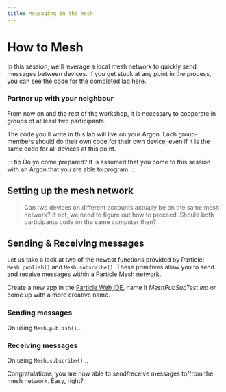 ```yaml
---
title: Messaging in the mesh
---
```


# How to Mesh

<SessionHeader
:goal="'Publish and receive messages to/from the mesh.'"
:time="20"
:tools="[
  'Argon',
  'Grove starter kits for Particle mesh',
  'A partner, also with an Argon + Grove kit'
  ]"
/>

In this session, we'll leverage a local mesh network to quickly send messages between devices. If you get stuck at any point in the process, you can see the code for the completed lab [here](http://about:blank).

### Partner up with your neighbour
From now on and the rest of the workshop, it is necessary to cooperate in groups of at least two participants.

The code you'll write in this lab will live on your Argon. Each group-members should do their own code for their own device, even if it is the same code for all devices at this point.

::: tip Do yo come prepared?
It is assumed that you come to this session with an Argon that you are able to program.
:::

## Setting up the mesh network

> Can two devices on different accounts actually be on the same mesh network? If not, we need to figure out how to proceed. Should both participants code on the same computer then?


## Sending & Receiving messages

Let us take a look at two of the newest functions provided by Particle: `Mesh.publish()` and `Mesh.subscribe()`. These primitives allow you to send and receive messages within a Particle Mesh network.

Create a new app in the [Particle Web IDE](https://build.particle.io/build/new), name it *MeshPubSubTest.ino* or come up with a more creative name.

### Sending messages
On using `Mesh.publish()`...



### Receiving messages
On using `Mesh.subscribe()`...


Congratulations, you are now able to send/receive messages to/from the mesh network. Easy, right?
